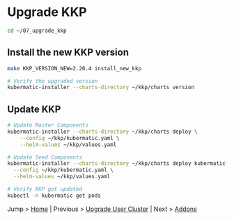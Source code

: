 # Upgrade KKP

```bash
cd ~/07_upgrade_kkp
```

## Install the new KKP version

```bash
make KKP_VERSION_NEW=2.20.4 install_new_kkp

# Verify the upgraded version
kubermatic-installer --charts-directory ~/kkp/charts version
```

## Update KKP

```bash
# Update Master Components
kubermatic-installer --charts-directory ~/kkp/charts deploy \
    --config ~/kkp/kubermatic.yaml \
    --helm-values ~/kkp/values.yaml

# Update Seed Components
kubermatic-installer --charts-directory ~/kkp/charts deploy kubermatic-seed \
  --config ~/kkp/kubermatic.yaml \
  --helm-values ~/kkp/values.yaml     

# Verify KKP got updated
kubectl -n kubermatic get pods
```    

Jump > [Home](../README.md) | Previous > [Upgrade User Cluster](../06_upgrade_user_cluster/README.md) | Next > [Addons](../08_addons/README.md)

